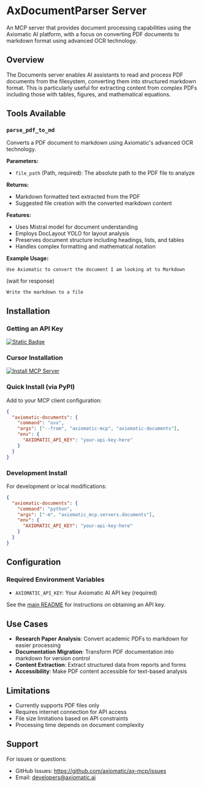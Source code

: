 # AxDocumentParser Server

An MCP server that provides document processing capabilities using the Axiomatic AI platform, with a focus on converting PDF documents to markdown format using advanced OCR technology.

## Overview

The Documents server enables AI assistants to read and process PDF documents from the filesystem, converting them into structured markdown format. This is particularly useful for extracting content from complex PDFs including those with tables, figures, and mathematical equations.

## Tools Available

### `parse_pdf_to_md`

Converts a PDF document to markdown using Axiomatic's advanced OCR technology.

**Parameters:**

- `file_path` (Path, required): The absolute path to the PDF file to analyze

**Returns:**

- Markdown formatted text extracted from the PDF
- Suggested file creation with the converted markdown content

**Features:**

- Uses Mistral model for document understanding
- Employs DocLayout YOLO for layout analysis
- Preserves document structure including headings, lists, and tables
- Handles complex formatting and mathematical notation

**Example Usage:**

```
Use Axiomatic to convert the document I am looking at to Markdown
```

(wait for response)

```
Write the markdown to a file
```

## Installation

### Getting an API Key

[![Static Badge](https://img.shields.io/badge/Get%20your%20API%20key-6EB700?style=flat)](https://docs.google.com/forms/d/e/1FAIpQLSfScbqRpgx3ZzkCmfVjKs8YogWDshOZW9p-LVXrWzIXjcHKrQ/viewform)

### Cursor Installation

[![Install MCP Server](https://cursor.com/deeplink/mcp-install-dark.svg)](https://cursor.com/en/install-mcp?name=axiomatic-documents&config=eyJjb21tYW5kIjoidXZ4IC0tZnJvbSBheGlvbWF0aWMtbWNwIGF4aW9tYXRpYy1kb2N1bWVudHMiLCJlbnYiOnsiQVhJT01BVElDX0FQSV9LRVkiOiJFTlRFUiBZT1VSIEFQSSBLRVkifX0%3D)

### Quick Install (via PyPI)

Add to your MCP client configuration:

```json
{
  "axiomatic-documents": {
    "command": "uvx",
    "args": ["--from", "axiomatic-mcp", "axiomatic-documents"],
    "env": {
      "AXIOMATIC_API_KEY": "your-api-key-here"
    }
  }
}
```

### Development Install

For development or local modifications:

```json
{
  "axiomatic-documents": {
    "command": "python",
    "args": ["-m", "axiomatic_mcp.servers.documents"],
    "env": {
      "AXIOMATIC_API_KEY": "your-api-key-here"
    }
  }
}
```

## Configuration

### Required Environment Variables

- `AXIOMATIC_API_KEY`: Your Axiomatic AI API key (required)

See the [main README](https://github.com/Axiomatic-AI/ax-mcp#getting-an-api-key) for instructions on obtaining an API key.

## Use Cases

- **Research Paper Analysis**: Convert academic PDFs to markdown for easier processing
- **Documentation Migration**: Transform PDF documentation into markdown for version control
- **Content Extraction**: Extract structured data from reports and forms
- **Accessibility**: Make PDF content accessible for text-based analysis

## Limitations

- Currently supports PDF files only
- Requires internet connection for API access
- File size limitations based on API constraints
- Processing time depends on document complexity

## Support

For issues or questions:

- GitHub Issues: https://github.com/axiomatic/ax-mcp/issues
- Email: developers@axiomatic.ai
